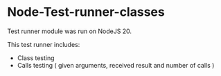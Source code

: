 # Node-Test-runner-classes

Test runner module was run on NodeJS 20.

This test runner includes:

- Class testing
- Calls testing ( given arguments, received result and number of calls )
